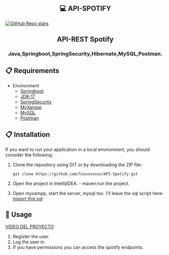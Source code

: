 # <h2 align="center">💻 API-SPOTIFY  </h2>  [![GitHub Repo stars](https://img.shields.io/github/stars/lnxxxxxxxx/SistemaPedidos?style=social)](https://github.com/lnxxxxxxxx/SistemaPedidos/stargazers) 

  
<h2 align="center">API-REST Spotify </h2>
<h3 align="center">Java,Springboot,SpringSecurity,Hibernate,MySQL,Postman. </h3>


  
  

  
## 📋 Requirements
- Environment 
  - [Springboot](https://spring.io/projects/spring-boot)
  - [JDK-17](https://www.oracle.com/java/technologies/javase/jdk17-archive-downloads.html)
  - [SpringSecurity](https://spring.io/projects/spring-security)
  - [MyXampp](https://www.apachefriends.org/es/index.html)
  - [MySQL](https://www.mysql.com/)
  - [Postman](https://www.postman.com/product/rest-client/)
 
## 📋 Installation
  If you want to run your application in a local environment, you should consider the following:
  1. Clone the repository using GIT or by downloading the ZIP file:

      ```git clone https://github.com/lnxxxxxxxx/API-Spotify.git```
      
  2. Open the project in IntellijIDEA.
    - maven:run the project.
     
  3. Open myxampp, start the server, mysql too.
  I'll leave the sql script here- [import this sql](https://github.com/lnxxxxxxxx/API-Spotify/blob/main/user.sql)
 

## 🔧 Usage
  [VIDEO DEL PROYECTO ](https://www.youtube.com/watch?v=sTnvW4C4_wQ)
  1. Register the user.
  2. Log the user in.
  3. If you have permissions you can access the spotify endpoints.
